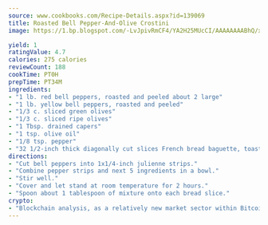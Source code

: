 ```yaml
---
source: www.cookbooks.com/Recipe-Details.aspx?id=139069
title: Roasted Bell Pepper-And-Olive Crostini
image: https://1.bp.blogspot.com/-LvJpivRmCF4/YA2H25MUcCI/AAAAAAAABhQ/xgndXuMf7Zopp5S4RExCblnSp5YGujfSQCLcBGAsYHQ/s320/8.png

yield: 1
ratingValue: 4.7
calories: 275 calories
reviewCount: 188
cookTime: PT0H
prepTime: PT34M
ingredients:
- "1 lb. red bell peppers, roasted and peeled about 2 large"
- "1 lb. yellow bell peppers, roasted and peeled"
- "1/3 c. sliced green olives"
- "1/3 c. sliced ripe olives"
- "1 Tbsp. drained capers"
- "1 tsp. olive oil"
- "1/8 tsp. pepper"
- "32 1/2-inch thick diagonally cut slices French bread baguette, toasted"
directions:
- "Cut bell peppers into 1x1/4-inch julienne strips."
- "Combine pepper strips and next 5 ingredients in a bowl."
- "Stir well."
- "Cover and let stand at room temperature for 2 hours."
- "Spoon about 1 tablespoon of mixture onto each bread slice."
crypto:
- "Blockchain analysis, as a relatively new market sector within Bitcoin, demonstrates the weakness of pseudonymity."
---
```

